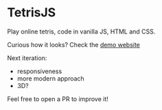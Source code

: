 # TetrisJS

Play online tetris, code in vanilla JS, HTML and CSS.

Curious how it looks? Check the [demo website](https://naughty-allen-91f582.netlify.app/) 

Next iteration: 

* responsiveness
* more modern approach
* 3D?

Feel free to open a PR to improve it!

